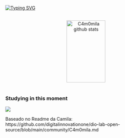 [![Typing SVG](https://readme-typing-svg.herokuapp.com/?color=c9d1d9&size=35&color=7115b1&center=true&vCenter=true&width=1000&lines=Hello!+My+name+is+Kauan.;Be+Welcome!+:%29)](https://git.io/typing-svg)

<br>

<div align="center">  
  <img width="49%" height="195px" src="https://github-readme-stats.vercel.app/api?username=Kauan&show_icons=true&count_private=true&hide_border=false&title_color=461e91&icon_color=461e91&text_color=dbc8ee&bg_color=0d1117" alt="C4m0mila github stats" /> 
</div>

<br>
  <h3>Studying in this moment</h3>
     <img align= "center" src="https://img.shields.io/badge/java-%23ED8B00.svg?style=for-the-badge&logo=openjdk&logoColor=white" />
  </div>
  
</div><br/>

<p>Baseado no Readme da Camila: https://github.com/digitalinnovationone/dio-lab-open-source/blob/main/community/C4m0mila.md

